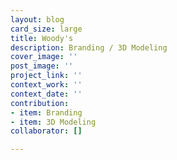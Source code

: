 ```yaml
---
layout: blog
card_size: large
title: Woody's
description: Branding / 3D Modeling
cover_image: ''
post_image: ''
project_link: ''
context_work: ''
context_date: ''
contribution:
- item: Branding
- item: 3D Modeling
collaborator: []

---
```

